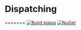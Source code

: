 # Dispatching
=======
[![Build status](https://ci.appveyor.com/api/projects/status/github/olbrasoft/dispatching?branch=master&svg=true)](https://ci.appveyor.com/project/Olbrasoft/dispatching)
[![NuGet](https://img.shields.io/nuget/vpre/Olbrasoft.Dispatching.svg)](https://www.nuget.org/packages/Olbrasoft.Dispatching/)